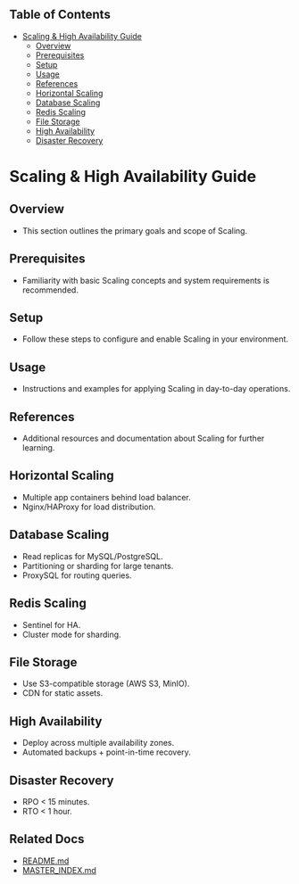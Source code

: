 <!-- START doctoc generated TOC please keep comment here to allow auto update -->
<!-- DON'T EDIT THIS SECTION, INSTEAD RE-RUN doctoc TO UPDATE -->
## Table of Contents

- [Scaling & High Availability Guide](#scaling--high-availability-guide)
  - [Overview](#overview)
  - [Prerequisites](#prerequisites)
  - [Setup](#setup)
  - [Usage](#usage)
  - [References](#references)
  - [Horizontal Scaling](#horizontal-scaling)
  - [Database Scaling](#database-scaling)
  - [Redis Scaling](#redis-scaling)
  - [File Storage](#file-storage)
  - [High Availability](#high-availability)
  - [Disaster Recovery](#disaster-recovery)

<!-- END doctoc generated TOC please keep comment here to allow auto update -->

# Scaling & High Availability Guide

## Overview
- This section outlines the primary goals and scope of Scaling.

## Prerequisites
- Familiarity with basic Scaling concepts and system requirements is recommended.

## Setup
- Follow these steps to configure and enable Scaling in your environment.

## Usage
- Instructions and examples for applying Scaling in day-to-day operations.

## References
- Additional resources and documentation about Scaling for further learning.


## Horizontal Scaling
- Multiple app containers behind load balancer.  
- Nginx/HAProxy for load distribution.  

## Database Scaling
- Read replicas for MySQL/PostgreSQL.  
- Partitioning or sharding for large tenants.  
- ProxySQL for routing queries.  

## Redis Scaling
- Sentinel for HA.  
- Cluster mode for sharding.  

## File Storage
- Use S3-compatible storage (AWS S3, MinIO).  
- CDN for static assets.  

## High Availability
- Deploy across multiple availability zones.  
- Automated backups + point-in-time recovery.  

## Disaster Recovery
- RPO < 15 minutes.  
- RTO < 1 hour.

## Related Docs
- [README.md](README.md)
- [MASTER_INDEX.md](MASTER_INDEX.md)

